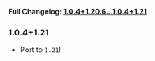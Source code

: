**Full Changelog: [1.0.4+1.20.6...1.0.4+1.21](https://github.com/UltimatChamp/FabricBetterGrass/compare/1.0.4+1.20.6...1.0.4+1.21)**

### 1.0.4+1.21
- Port to `1.21`!
